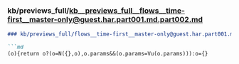 ### kb/previews_full/kb__previews_full__flows__time-first__master-only@guest.har.part001.md.part002.md

```md
### kb/previews_full/flows__time-first__master-only@guest.har.part001.md (part 002)

```md
(o){return o?(o=N({},o),o.params&&(o.params=Vu(o.params))):o={}
```

```

```
